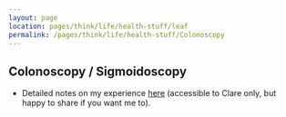 ```yaml
---
layout: page
location: pages/think/life/health-stuff/leaf
permalink: /pages/think/life/health-stuff/Colonoscopy
---
```


## Colonoscopy / Sigmoidoscopy

- Detailed notes on my experience [here](https://github.com/claresudbery/clare-tech/tree/master/organising/private/health-diaries/bowel-diary-and-qus.md) (accessible to Clare only, but happy to share if you want me to).